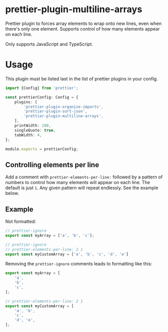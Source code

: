 # prettier-plugin-multiline-arrays

Prettier plugin to forces array elements to wrap onto new lines, even when there's only one element. Supports control of how many elements appear on each line.

Only supports JavaScript and TypeScript.

# Usage

This plugin must be listed last in the list of prettier plugins in your config.

<!-- example-link: src/readme-examples/prettier-options.ts -->

```TypeScript
import {Config} from 'prettier';

const prettierConfig: Config = {
    plugins: [
        'prettier-plugin-organize-imports',
        'prettier-plugin-sort-json',
        'prettier-plugin-multiline-arrays',
    ],
    printWidth: 100,
    singleQuote: true,
    tabWidth: 4,
};

module.exports = prettierConfig;
```

## Controlling elements per line

Add a comment with `prettier-elements-per-line:` followed by a pattern of numbers to control how many elements will appear on each line. The default is just `1`. Any given pattern will repeat endlessly. See the example below.

## Example

Not formatted:

<!-- example-link: src/readme-examples/not-formatted.ts -->

```TypeScript
// prettier-ignore
export const myArray = ['a', 'b', 'c'];

// prettier-ignore
// prettier-elements-per-line: 2 1
export const myCustomArray = ['a', 'b', 'c', 'd', 'e']
```

Removing the `prettier-ignore` comments leads to formatting like this:

<!-- example-link: src/readme-examples/formatted.ts -->

```TypeScript
export const myArray = [
    'a',
    'b',
    'c',
];

// prettier-elements-per-line: 2 1
export const myCustomArray = [
    'a', 'b',
    'c',
    'd', 'e',
];
```
